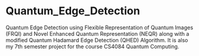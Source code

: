 # Quantum_Edge_Detection
Quantum Edge Detection using Flexible Representation of Quantum Images (FRQI) and Novel Enhanced Quantum Representation (NEQR) along with a modified Quantum Hadamard Edge Detection (QHED) Algorithm. It is also my 7th semester project for the course CS4084 Quantum Computing.
